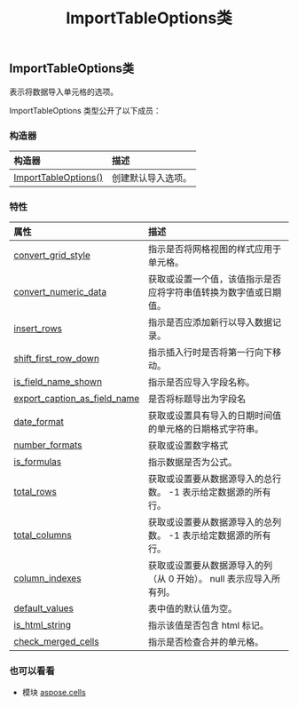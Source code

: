 ﻿---
title: ImportTableOptions类
second_title: Aspose.Cells for Python via .NET API 参考资料
description:
type: docs
weight: 920
url: /zh/python-net/aspose.cells/importtableoptions/
is_root: false
---
##  ImportTableOptions类
表示将数据导入单元格的选项。



ImportTableOptions 类型公开了以下成员：

### 构造器
|构造器|描述|
| :- | :- |
| [ImportTableOptions()](/cells/zh/python-net/aspose.cells/importtableoptions/__init__/#) |创建默认导入选项。|


### 特性
|属性|描述|
| :- | :- |
| [convert_grid_style](/cells/zh/python-net/aspose.cells/importtableoptions/convert_grid_style) |指示是否将网格视图的样式应用于单元格。|
| [convert_numeric_data](/cells/zh/python-net/aspose.cells/importtableoptions/convert_numeric_data) |获取或设置一个值，该值指示是否应将字符串值转换为数字值或日期值。|
| [insert_rows](/cells/zh/python-net/aspose.cells/importtableoptions/insert_rows) |指示是否应添加新行以导入数据记录。|
| [shift_first_row_down](/cells/zh/python-net/aspose.cells/importtableoptions/shift_first_row_down) |指示插入行时是否将第一行向下移动。|
| [is_field_name_shown](/cells/zh/python-net/aspose.cells/importtableoptions/is_field_name_shown) |指示是否应导入字段名称。|
| [export_caption_as_field_name](/cells/zh/python-net/aspose.cells/importtableoptions/export_caption_as_field_name) |是否将标题导出为字段名|
| [date_format](/cells/zh/python-net/aspose.cells/importtableoptions/date_format) |获取或设置具有导入的日期时间值的单元格的日期格式字符串。|
| [number_formats](/cells/zh/python-net/aspose.cells/importtableoptions/number_formats) |获取或设置数字格式|
| [is_formulas](/cells/zh/python-net/aspose.cells/importtableoptions/is_formulas) |指示数据是否为公式。|
| [total_rows](/cells/zh/python-net/aspose.cells/importtableoptions/total_rows) |获取或设置要从数据源导入的总行数。 -1 表示给定数据源的所有行。|
| [total_columns](/cells/zh/python-net/aspose.cells/importtableoptions/total_columns) |获取或设置要从数据源导入的总列数。 -1 表示给定数据源的所有行。|
| [column_indexes](/cells/zh/python-net/aspose.cells/importtableoptions/column_indexes) |获取或设置要从数据源导入的列（从 0 开始）。 null 表示应导入所有列。|
| [default_values](/cells/zh/python-net/aspose.cells/importtableoptions/default_values) |表中值的默认值为空。|
| [is_html_string](/cells/zh/python-net/aspose.cells/importtableoptions/is_html_string) |指示该值是否包含 html 标记。|
| [check_merged_cells](/cells/zh/python-net/aspose.cells/importtableoptions/check_merged_cells) |指示是否检查合并的单元格。|



### 也可以看看
* 模块 [aspose.cells](..)
